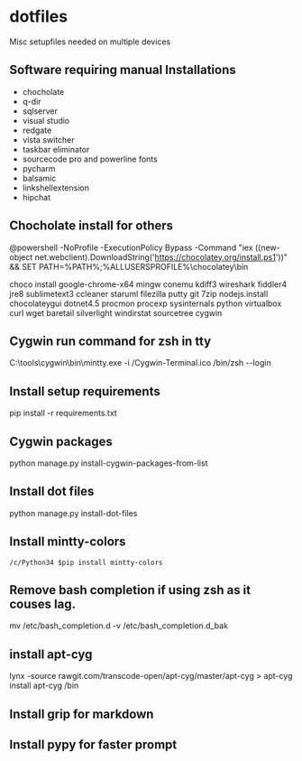 # dotfiles
Misc setupfiles needed on multiple devices

## Software requiring manual Installations
- chocholate
- q-dir
- sqlserver
- visual studio
- redgate
- vista switcher
- taskbar eliminator
- sourcecode pro and powerline fonts
- pycharm
- balsamic
- linkshellextension
- hipchat

## Chocholate install for others
@powershell -NoProfile -ExecutionPolicy Bypass -Command "iex ((new-object net.webclient).DownloadString('https://chocolatey.org/install.ps1'))" && SET PATH=%PATH%;%ALLUSERSPROFILE%\chocolatey\bin

choco install google-chrome-x64 mingw conemu kdiff3 wireshark fiddler4 jre8 sublimetext3 ccleaner staruml filezilla putty git 7zip nodejs.install chocolateygui dotnet4.5 procmon procexp sysinternals python virtualbox curl wget baretail silverlight windirstat sourcetree cygwin

## Cygwin run command for zsh in tty
C:\tools\cygwin\bin\mintty.exe -i /Cygwin-Terminal.ico /bin/zsh --login

## Install setup requirements
pip install -r requirements.txt

## Cygwin packages
python manage.py install-cygwin-packages-from-list

## Install dot files
python manage.py install-dot-files

## Install mintty-colors
```
/c/Python34 $pip install mintty-colors
```

## Remove bash completion if using zsh as it couses lag.
mv /etc/bash_completion.d -v /etc/bash_completion.d_bak

## install apt-cyg
lynx -source rawgit.com/transcode-open/apt-cyg/master/apt-cyg > apt-cyg
install apt-cyg /bin

## Install grip for markdown

## Install pypy for faster prompt
